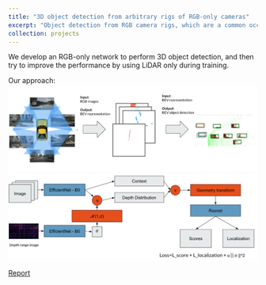```yaml
---
title: "3D object detection from arbitrary rigs of RGB-only cameras"
excerpt: "Object detection from RGB camera rigs, which are a common occurance on autonomous vehicles"
collection: projects
---
```


We develop an RGB-only network to perform 3D object detection, and then try to improve the performance by using LiDAR only during training.

Our approach:
![3dDetApproach](/images/3d_detection/workflow.png)
![3dDetArchitecture](/images/3d_detection/network_RGB_PI.png)

[Report](/files/3d_detection/report.pdf)

